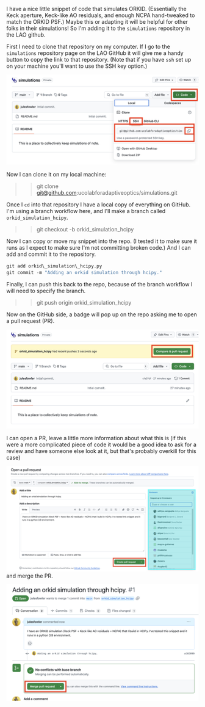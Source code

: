 I have a nice little snippet of code that simulates ORKID. (Essentially the Keck
aperture, Keck-like AO residuals, and enough NCPA hand-tweaked to match the
ORKID PSF.) Maybe this or adapting it will be helpful for other folks in their
simulations! So I'm adding it to the ``simulations`` repository in the LAO
github. 

First I need to clone that repository on my computer. If I go to the
``simulations`` repository page on the LAO GitHub it will give me a handy button
to copy the link to that repository. (Note that if you have `ssh` set up on your
machine you'll want to use the SSH key option.) 

![simulations-repo](images/simulations-repo.png)

Now I can clone it on my local machine: 

>> git clone git@github.com:ucolabforadaptiveoptics/simulations.git

Once I ``cd`` into that repository I have a local copy of everything on GitHub.
I'm using a branch workflow here, and I'll make a branch called
``orkid_simulation_hcipy``. 

>> git checkout -b orkid\_simulation\_hcipy 

Now I can copy or move my snippet into the repo. (I tested it to make sure it
runs as I expect to make sure I'm not committing broken code.) And I can add and
commit it to the repository. 

```python
git add orkid\_simulation\_hcipy.py
git commit -m "Adding an orkid simulation through hcipy."
```

Finally, I can push this back to the repo, because of the branch workflow I will
need to specify the branch. 

>> git push origin orkid\_simulation\_hcipy 

Now on the GitHub side, a badge will pop up on the repo asking me to open a pull
request (PR). 

![open-PR-badge](images/open-PR-badge.png)

I can open a PR, leave a little more information about what this is (if this were a more complicated piece of code it would be a good idea to ask for
a review and have someone else look at it, but that's probably overkill for this
case)

![open-a-PR](images/open-a-PR.png)
and merge the PR. 

![merge-a-PR](images/merge-a-PR.png)

